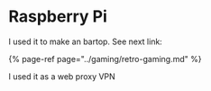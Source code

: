 # Raspberry Pi

I used it to make an bartop. See next link:

{% page-ref page="../gaming/retro-gaming.md" %}

I used it as a web proxy VPN


